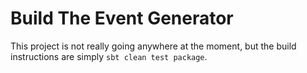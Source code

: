 # Build The Event Generator

This project is not really going anywhere at the moment, but the build instructions are simply ``sbt clean test package``.


